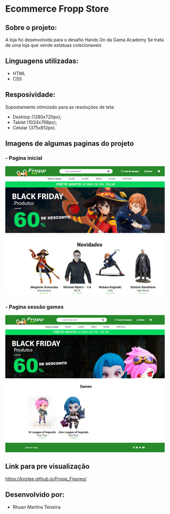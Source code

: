 # Ecommerce Fropp Store

## Sobre o projeto:
A loja foi desenvolvida para o desafio Hands On da Gama Academy
Se trata de uma loja que vende estatuas colecionaveis

## Linguagens utilizadas:
- HTML
- CSS

## Resposividade:
 Supostamente otimizado para as resoluções de tela:
 - Desktop (1280x720px);
 - Tablet (1024x768px);
 - Celular (375x812px).

## Imagens de algumas paginas do projeto

### - Pagina inicial
![homepage](/images/homePage.png "homepage")

### - Pagina sessão games
![gamespage](/images/gamesPage.png "games")

## Link para pre visualização
https://knziee.github.io/Fropp_Figures/

## Desenvolvido por:
- Rhuan Martins Teixeira


